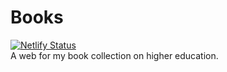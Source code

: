# Books
[![Netlify Status](https://api.netlify.com/api/v1/badges/21bed412-f7f1-49ca-bc3c-313bf221fa49/deploy-status)](https://app.netlify.com/sites/mbook/deploys)<br>
A web for my book collection on higher education.
